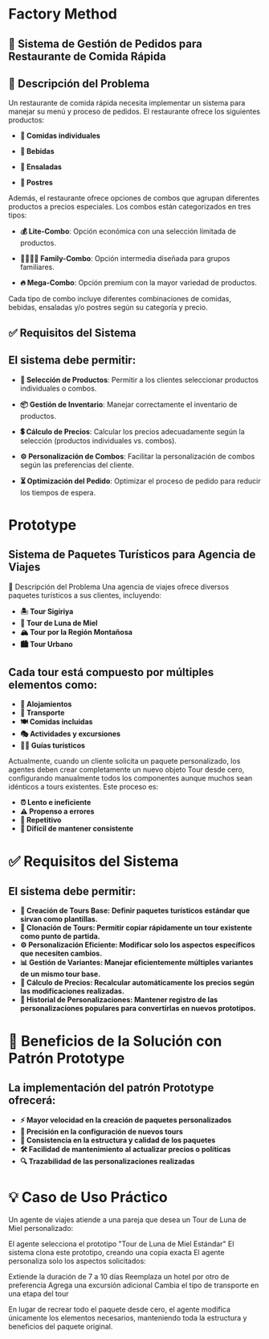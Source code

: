 # Factory Method

## 📌 Sistema de Gestión de Pedidos para Restaurante de Comida Rápida

## 📝 Descripción del Problema

Un restaurante de comida rápida necesita implementar un sistema para manejar su menú y proceso de pedidos. El restaurante ofrece los siguientes productos:

- **🍔 Comidas individuales**

- **🥤 Bebidas**

- **🥗 Ensaladas**

- **🍰 Postres**

Además, el restaurante ofrece opciones de combos que agrupan diferentes productos a precios especiales. Los combos están categorizados en tres tipos:

- **💰 Lite-Combo**: Opción económica con una selección limitada de productos.

- **👨‍👩‍👧‍👦 Family-Combo**: Opción intermedia diseñada para grupos familiares.

- **🔥 Mega-Combo**: Opción premium con la mayor variedad de productos.

Cada tipo de combo incluye diferentes combinaciones de comidas, bebidas, ensaladas y/o postres según su categoría y precio.

## ✅ Requisitos del Sistema

## El sistema debe permitir:

- **📌 Selección de Productos**: Permitir a los clientes seleccionar productos individuales o combos.

- **📦 Gestión de Inventario**: Manejar correctamente el inventario de productos.

- **💲 Cálculo de Precios**: Calcular los precios adecuadamente según la selección (productos individuales vs. combos).

- **⚙️ Personalización de Combos**: Facilitar la personalización de combos según las preferencias del cliente.

- **⏳ Optimización del Pedido**: Optimizar el proceso de pedido para reducir los tiempos de espera.
  




# Prototype

## Sistema de Paquetes Turísticos para Agencia de Viajes
📝 Descripción del Problema
Una agencia de viajes ofrece diversos paquetes turísticos a sus clientes, incluyendo:

- **🏝️ Tour Sigiriya**
- **💑 Tour de Luna de Miel**
- **🏔️ Tour por la Región Montañosa**
- **🏙️ Tour Urbano**

## Cada tour está compuesto por múltiples elementos como:

- **🏨 Alojamientos**
- **🚗 Transporte**
- **🍽️ Comidas incluidas**
- **🎭 Actividades y excursiones**
- **🧑‍🔧 Guías turísticos**

Actualmente, cuando un cliente solicita un paquete personalizado, los agentes deben crear completamente un nuevo objeto Tour desde cero, configurando manualmente todos los componentes aunque muchos sean idénticos a tours existentes. Este proceso es:

- **⏰ Lento e ineficiente**
- **⚠️ Propenso a errores**
- **🔄 Repetitivo**
- **🧩 Difícil de mantener consistente**

# ✅ Requisitos del Sistema
## El sistema debe permitir:

- **📌 Creación de Tours Base: Definir paquetes turísticos estándar que sirvan como plantillas.**
- **🔄 Clonación de Tours: Permitir copiar rápidamente un tour existente como punto de partida.**
- **⚙️ Personalización Eficiente: Modificar solo los aspectos específicos que necesiten cambios.**
- **📊 Gestión de Variantes: Manejar eficientemente múltiples variantes de un mismo tour base.**
- **💸 Cálculo de Precios: Recalcular automáticamente los precios según las modificaciones realizadas.**
- **📝 Historial de Personalizaciones: Mantener registro de las personalizaciones populares para convertirlas en nuevos prototipos.**

# 🔄 Beneficios de la Solución con Patrón Prototype
## La implementación del patrón Prototype ofrecerá:

- **⚡ Mayor velocidad en la creación de paquetes personalizados**
- **🎯 Precisión en la configuración de nuevos tours**
- **🔄 Consistencia en la estructura y calidad de los paquetes**
- **🛠️ Facilidad de mantenimiento al actualizar precios o políticas**
- **🔍 Trazabilidad de las personalizaciones realizadas**

# 💡 Caso de Uso Práctico
Un agente de viajes atiende a una pareja que desea un Tour de Luna de Miel personalizado:

El agente selecciona el prototipo "Tour de Luna de Miel Estándar"
El sistema clona este prototipo, creando una copia exacta
El agente personaliza solo los aspectos solicitados:

Extiende la duración de 7 a 10 días
Reemplaza un hotel por otro de preferencia
Agrega una excursión adicional
Cambia el tipo de transporte en una etapa del tour


En lugar de recrear todo el paquete desde cero, el agente modifica únicamente los elementos necesarios, manteniendo toda la estructura y beneficios del paquete original.
  
